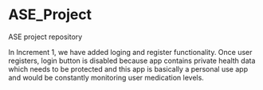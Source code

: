 # ASE_Project
ASE project repository

In Increment 1, we have added loging and register functionality. 
Once user registers, login button is disabled because app contains private health data which needs to be protected and this app is basically a personal use app and would be constantly monitoring user medication levels.
